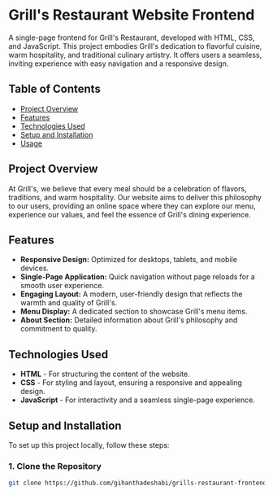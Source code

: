# Grill's Restaurant Website Frontend

A single-page frontend for Grill's Restaurant, developed with HTML, CSS, and JavaScript. This project embodies Grill's dedication to flavorful cuisine, warm hospitality, and traditional culinary artistry. It offers users a seamless, inviting experience with easy navigation and a responsive design.

## Table of Contents

- [Project Overview](#project-overview)
- [Features](#features)
- [Technologies Used](#technologies-used)
- [Setup and Installation](#setup-and-installation)
- [Usage](#usage)

## Project Overview

At Grill's, we believe that every meal should be a celebration of flavors, traditions, and warm hospitality. Our website aims to deliver this philosophy to our users, providing an online space where they can explore our menu, experience our values, and feel the essence of Grill's dining experience.

## Features

- **Responsive Design:** Optimized for desktops, tablets, and mobile devices.
- **Single-Page Application:** Quick navigation without page reloads for a smooth user experience.
- **Engaging Layout:** A modern, user-friendly design that reflects the warmth and quality of Grill's.
- **Menu Display:** A dedicated section to showcase Grill's menu items.
- **About Section:** Detailed information about Grill's philosophy and commitment to quality.

## Technologies Used

- **HTML** - For structuring the content of the website.
- **CSS** - For styling and layout, ensuring a responsive and appealing design.
- **JavaScript** - For interactivity and a seamless single-page experience.

## Setup and Installation

To set up this project locally, follow these steps:

### 1. Clone the Repository

```bash
git clone https://github.com/gihanthadeshabi/grills-restaurant-frontend.git
